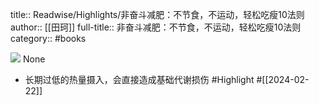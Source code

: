 title:: Readwise/Highlights/非奋斗减肥：不节食，不运动，轻松吃瘦10法则
author:: [[田珂]]
full-title:: 非奋斗减肥：不节食，不运动，轻松吃瘦10法则
category:: #books


![](https://cdn.weread.qq.com/weread/cover/22/YueWen_37423469/s_YueWen_37423469.jpg)
None
- 长期过低的热量摄入，会直接造成基础代谢损伤 #Highlight #[[2024-02-22]]